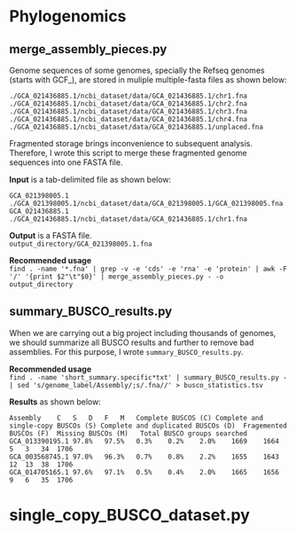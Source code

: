 # Phylogenomics

## merge_assembly_pieces.py
Genome sequences of some genomes, specially the Refseq genomes (starts with GCF_), are stored in muliple multiple-fasta files as shown below:

```
./GCA_021436885.1/ncbi_dataset/data/GCA_021436885.1/chr1.fna    
./GCA_021436885.1/ncbi_dataset/data/GCA_021436885.1/chr2.fna    
./GCA_021436885.1/ncbi_dataset/data/GCA_021436885.1/chr3.fna    
./GCA_021436885.1/ncbi_dataset/data/GCA_021436885.1/chr4.fna    
./GCA_021436885.1/ncbi_dataset/data/GCA_021436885.1/unplaced.fna
```
Fragmented storage brings inconvenience to subsequent analysis. Therefore, I wrote this script to merge these fragmented genome sequences into one FASTA file.


**Input** is a tab-delimited file as shown below:
```
GCA_021398005.1    ./GCA_021398005.1/ncbi_dataset/data/GCA_021398005.1/GCA_021398005.fna
GCA_021436885.1    ./GCA_021436885.1/ncbi_dataset/data/GCA_021436885.1/chr1.fna
```

**Output** is a FASTA file.   
``output_directory/GCA_021398005.1.fna``

**Recommended usage**    
``
find . -name '*.fna' | grep -v -e 'cds' -e 'rna' -e 'protein' | awk -F '/' '{print $2"\t"$0}' | merge_assembly_pieces.py - -o output_directory
``

## summary_BUSCO_results.py
When we are carrying out a big project including thousands of genomes, we should summarize all BUSCO results and further to remove bad assemblies. 
For this purpose, I wrote ``summary_BUSCO_results.py``.

**Recommended usage**    
``
find . -name 'short_summary.specific*txt' | summary_BUSCO_results.py - | sed 's/genome_label/Assembly/;s/.fna//' > busco_statistics.tsv
``

**Results** as shown below:
```
Assembly	C	S	D	F	M	Complete BUSCOS (C)	Complete and single-copy BUSCOs (S)	Complete and duplicated BUSCOs (D)	Fragemented BUSCOs (F)	Missing BUSCOs (M)   Total BUSCO groups searched
GCA_013390195.1	97.8%	97.5%	0.3%	0.2%	2.0%	1669	1664	5	3	34	1706
GCA_003568745.1	97.0%	96.3%	0.7%	0.8%	2.2%	1655	1643	12	13	38	1706
GCA_014705165.1	97.6%	97.1%	0.5%	0.4%	2.0%	1665	1656	9	6	35	1706
```

# single_copy_BUSCO_dataset.py

